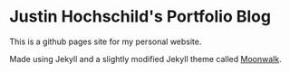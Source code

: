 # Justin Hochschild's Portfolio Blog

This is a github pages site for my personal website.

Made using Jekyll and a slightly modified Jekyll theme called [Moonwalk](https://abhinavs.github.io/moonwalk/).